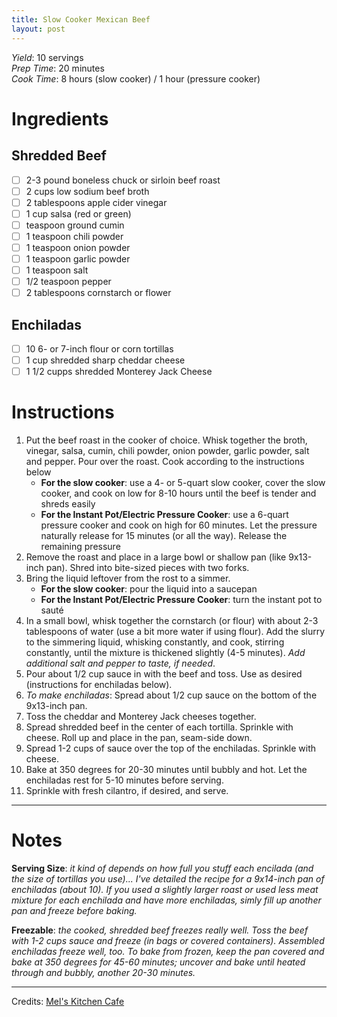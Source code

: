```yaml
---
title: Slow Cooker Mexican Beef
layout: post
---
```

*Yield*: 10 servings<br>
*Prep Time*: 20 minutes<br>
*Cook Time*: 8 hours (slow cooker) / 1 hour (pressure cooker)<br>

# Ingredients
## Shredded Beef
- [ ] 2-3 pound boneless chuck or sirloin beef roast
- [ ] 2 cups low sodium beef broth
- [ ] 2 tablespoons apple cider vinegar
- [ ] 1 cup salsa (red or green)
- [ ] teaspoon ground cumin
- [ ] 1 teaspoon chili powder
- [ ] 1 teaspoon onion powder
- [ ] 1 teaspoon garlic powder
- [ ] 1 teaspoon salt
- [ ] 1/2 teaspoon pepper
- [ ] 2 tablespoons cornstarch or flower

## Enchiladas
- [ ] 10 6- or 7-inch flour or corn tortillas
- [ ] 1 cup shredded sharp cheddar cheese
- [ ] 1 1/2 cupps shredded Monterey Jack Cheese

# Instructions
1. Put the beef roast in the cooker of choice. Whisk together the broth, vinegar, salsa, cumin, chili powder, onion powder, garlic powder, salt and pepper. Pour over the roast. Cook according to the instructions below
   - **For the slow cooker**: use a 4- or 5-quart slow cooker, cover the slow cooker, and cook on low for 8-10 hours until the beef is tender and shreds easily
   - **For the Instant Pot/Electric Pressure Cooker**: use a 6-quart pressure cooker and cook on high for 60 minutes. Let the pressure naturally release for 15 minutes (or all the way). Release the remaining pressure
2. Remove the roast and place in a large bowl or shallow pan (like 9x13-inch pan). Shred into bite-sized pieces with two forks.
3. Bring the liquid leftover from the rost to a simmer.
   - **For the slow cooker**: pour the liquid into a saucepan
   - **For the Instant Pot/Electric Pressure Cooker**: turn the instant pot to sauté
4. In a small bowl, whisk together the cornstarch (or flour) with about 2-3 tablespoons of water (use a bit more water if using flour). Add the slurry to the simmering liquid, whisking constantly, and cook, stirring constantly, until the mixture is thickened slightly (4-5 minutes). *Add additional salt and pepper to taste, if needed*.
5. Pour about 1/2 cup sauce in with the beef and toss. Use as desired (instructions for enchiladas below).
6. *To make enchiladas*: Spread about 1/2 cup sauce on the bottom of the 9x13-inch pan.
7. Toss the cheddar and Monterey Jack cheeses together.
8. Spread shredded beef in the center of each tortilla. Sprinkle with cheese. Roll up and place in the pan, seam-side down.
9. Spread 1-2 cups of sauce over the top of the enchiladas. Sprinkle with cheese.
10. Bake at 350 degrees for 20-30 minutes until bubbly and hot. Let the enchiladas rest for 5-10 minutes before serving.
11. Sprinkle with fresh cilantro, if desired, and serve.

---
# Notes
**Serving Size**: *it kind of depends on how full you stuff each encilada (and the size of tortillas you use)... I've detailed the recipe for a 9x14-inch pan of enchiladas (about 10). If you used a slightly larger roast or used less meat mixture for each enchilada and have more enchiladas, simly fill up another pan and freeze before baking.*

**Freezable**: *the cooked, shredded beef freezes really well. Toss the beef with 1-2 cups sauce and freeze (in bags or covered containers). Assembled enchiladas freeze well, too. To bake from frozen, keep the pan covered and bake at 350 degrees for 45-60 minutes; uncover and bake until heated through and bubbly, another 20-30 minutes.*

---

Credits: [Mel's Kitchen Cafe](https://www.melskitchencafe.com/slow-cooker-mexican-shredded-beef-for-enchiladas/)
